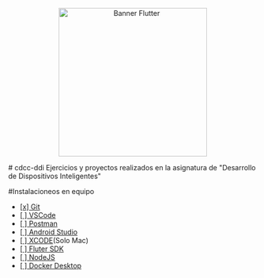 <p align=center>
    <img src="https://upload.wikimedia.org/wikipedia/commons/thumb/4/44/Google-flutter-logo.svg/2560px-Google-flutter-logo.svg.png " width="300px" alt="Banner Flutter"/>
</p>
# cdcc-ddi
Ejercicios y proyectos realizados en la asignatura de "Desarrollo de Dispositivos Inteligentes"

#Instalacioneos en equipo

- [[x] Git](https://git-scm.com/)
- [[ ] VSCode](https://code.visualstudio.com/)
- [[ ] Postman](https://www.postman.com/)
- [[ ] Android Studio](https://developer.android.com/studio?hl=es-419)
- [[ ] XCODE](https://apps.apple.com/es/app/xcode/id497799835?mt=12)(Solo Mac)
- [[ ] Fluter SDK](https://docs.flutter.dev/get-started/install/windows)
- [[ ] NodeJS](https://nodejs.org/en)
- [[ ] Docker Desktop](https://www.docker.com/products/docker-desktop/)